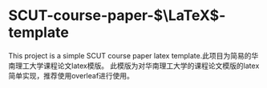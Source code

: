 # SCUT-course-paper-$\LaTeX$-template
This project is a simple SCUT course paper latex template.此项目为简易的华南理工大学课程论文latex模版。
此模版为对华南理工大学的课程论文模版的latex简单实现，推荐使用overleaf进行使用。
